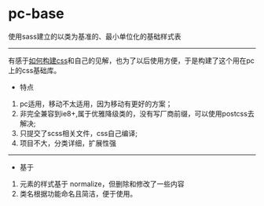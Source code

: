 # pc-base
使用sass建立的以类为基准的、最小单位化的基础样式表

-------------------------------
有感于[如何构建css](http://www.zhangxinxu.com/wordpress/2010/07/%E6%88%91%E6%98%AF%E5%A6%82%E4%BD%95%E5%AF%B9%E7%BD%91%E7%AB%99css%E8%BF%9B%E8%A1%8C%E6%9E%B6%E6%9E%84%E7%9A%84/)和自己的见解，也为了以后使用方便，于是构建了这个用在pc上的css基础库。

+ 特点

1. pc适用，移动不太适用，因为移动有更好的方案；
2. 非完全兼容到ie8+,属于优雅降级类的，没有写厂商前缀，可以使用postcss去解决;
3. 只提交了scss相关文件，css自己编译;
4. 项目不大，分类详细，扩展性强

-----------------------
+ 基于

1. 元素的样式基于 normalize，但删除和修改了一些内容
2. 类名根据功能命名且简洁，便于使用。
